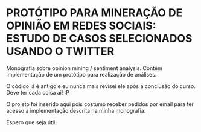 PROTÓTIPO PARA MINERAÇÃO DE OPINIÃO EM REDES SOCIAIS: ESTUDO DE CASOS SELECIONADOS USANDO O TWITTER
=========================

Monografia sobre opinion mining / sentiment analysis. Contém implementação de um protótipo para realização de análises.

O código já é antigo e eu nunca mais revisei ele após a conclusão do curso. Deve ter cada coisa ai! :P

O projeto foi inserido aqui pois costumo receber pedidos por email para ter acesso à implementação descrita na minha monografia.

Espero que seja útil!



